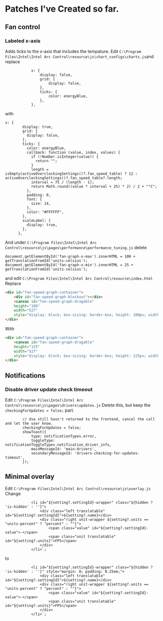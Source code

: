 # Patches I've Created so far.

## Fan control

### Labeled x-axis
Adds ticks to the x-axis that includes the tempature.
Edit `C:\Program Files\Intel\Intel Arc Control\resource\js\chart_configs\charts.js`and replace
```JS
            x: {
                display: false,
                grid: {
                    display: false,
                },
                ticks: {
                    color: energyBlue,
                },
            },
```
with
```JS
x: {
        display: true,
        grid: {
          display: false,
        },
        ticks: {
          color: energyBlue,
          callback: function (value, index, values) {
            if (!Number.isInteger(value)) {
              return "";
            }
            length = isEmpty(activeOverclockingSettings()?.fan_speed_table) ? 12 : activeOverclockingSettings()?.fan_speed_table?.length;
            interval = 75 / (length - 1);
            return Math.round((value * interval + 25) * 2) / 2 + "°C";
          },
          padding: 0,
          font: {
            size: 14,
          },
          color: "#FFFFFF",
        },
        scaleLabel: {
          display: true,
        },
      },
```
And under `C:\Program Files\Intel\Intel Arc Control\resource\js\pages\performance\performance_tuning.js` delete
```JS
document.getElementById('fan-graph-x-max').innerHTML = 100 + getTranslationFromId('units-celsius');
document.getElementById('fan-graph-x-min').innerHTML = 25 + getTranslationFromId('units-celsius');
```
and edit `C:\Program Files\Intel\Intel Arc Control\resource\index.html`
Replace
```HTML
<div id="fan-speed-graph-container">
    <div id="fan-speed-graph-blockout"></div>
    <canvas id="fan-speed-graph-dragable"
    height="100"
    width="527"
    style="display: block; box-sizing: border-box; height: 100px; width: 527px; touch-action: none; -webkit-tap-highlight-color: rgba(0, 0, 0, 0); transform: translateZ(10px);"></canvas>
</div>
```
With
```HTML
<div id="fan-speed-graph-container">
    <canvas id="fan-speed-graph-dragable"
    height="125"
    width="527"
    style="display: block; box-sizing: border-box; height: 125px; width: 527px; touch-action: none; -webkit-tap-highlight-color: rgba(0, 0, 0, 0); transform: translateZ(10px);"></canvas>
</div>
```

## Notifications

### Disable driver update check timeout
Edit `C:\Program Files\Intel\Intel Arc Control\resource\js\pages\drivers\updates.js`
Delete this, but keep the `checkingForUpdates = false;` part.
```JS
        // dsa still hasn't returned to the frontend, cancel the call and let the user know.
        checkingForUpdates = false;
        showToast({
            type: notificationTypes.error,
            toggleType: notificationToggleTypes.notification_driver_info,
            mainMessageId: 'main-drivers',
            secondaryMessageId: 'drivers-checking-for-updates-timeout',
        });
```

## Minimal overlay
Edit `C:\Program Files\Intel\Intel Arc Control\resource\js\overlay.js`
Change
```JS
            <li id="${setting?.settingId}-wrapper" class="${hidden ? 'is-hidden' : ''}">
                <div class="left translatable" id="${setting?.settingId}">${setting?.name}</div>
                <div class="right unit-wrapper ${setting?.units == "units-percent" ? "percent" : ""}">
                    <span class="value" id="${setting?.settingId}-value">-</span>
                    <span class="unit translatable" id="${setting?.units}">FPS</span>
                </div>
            </li>`;
```
to
```JS
            <li id="${setting?.settingId}-wrapper" class="${hidden ? 'is-hidden' : ''}" style="margin: 0; padding: 0.25em;">
                <div class="left translatable" id="${setting?.settingId}">${setting?.name}</div>
                <div class="right unit-wrapper ${setting?.units == "units-percent" ? "percent" : ""}">
                    <span class="value" id="${setting?.settingId}-value">-</span>
                    <span class="unit translatable" id="${setting?.units}">FPS</span>
                </div>
            </li>`;
```
